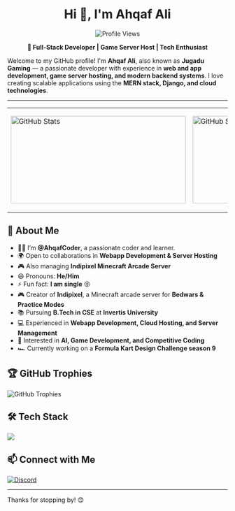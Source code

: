 <h1 align="center">Hi 👋, I'm Ahqaf Ali</h1>

<p align="center">
  <img src="https://komarev.com/ghpvc/?username=AhqafCoder&color=FFA500&style=flat-square" alt="Profile Views" />
</p>

<p align="center"><strong>
  🚀 Full-Stack Developer | Game Server Host | Tech Enthusiast
</strong></p>


Welcome to my GitHub profile! I'm <strong>Ahqaf Ali</strong>, also known as <strong>Jugadu Gaming</strong> — a passionate developer with experience in <strong>web and app development, game server hosting, and modern backend systems</strong>. I love creating scalable applications using the <strong>MERN stack, Django, and cloud technologies</strong>.

---

<div align="center">
<table>
<tr>
<td>

  <img src="https://github-readme-stats.vercel.app/api?username=AhqafCoder&show_icons=true&include_all_commits=true&count_private=true&hide_border=true&theme=dark&title_color=FFA500&icon_color=FFA500&text_color=FFFFFF&bg_color=000000" alt="GitHub Stats" width="400" height="200"/>
 </td>
<td>
 
  <img 
  src="https://streak-stats.demolab.com?user=AhqafCoder&theme=custom&hide_border=true&background=000000&ring=FFA500&fire=FFA500&currStreakLabel=FFA500&currStreakNum=FFFFFF&sideNums=FFFFFF&sideLabels=FFFFFF&dates=CCCCCC" 
  alt="GitHub Streak" 
  width="400" 
  height="200"
/>

</td>
</tr>
</table>
</div>




## 🚀 About Me
- 👨‍💻 I’m **@AhqafCoder**, a passionate coder and learner.
- 🌍 Open to collaborations in **Webapp Development & Server Hosting**
- 🎮 Also managing **Indipixel Minecraft Arcade Server**
- 😄 Pronouns: **He/Him**
- ⚡ Fun fact: **I am single** 😜
- 🎮 Creator of **Indipixel**, a Minecraft arcade server for **Bedwars & Practice Modes**  
- 📚 Pursuing **B.Tech in CSE** at **Invertis University**  
- 💻 Experienced in **Webapp Development, Cloud Hosting, and Server Management**  
- 🚀 Interested in **AI, Game Development, and Competitive Coding**  
- 🏎 Currently working on a **Formula Kart Design Challenge season 9** 


## 🏆 GitHub Trophies
![GitHub Trophies](https://github-profile-trophy.vercel.app/?username=AhqafCoder&theme=dracula&no-frame=true)


## 🛠️ Tech Stack

<p align="left">
  <img src="https://skillicons.dev/icons?i=html,css,js,ts,react,nextjs,nodejs,python,tailwind,git,github,vscode,figma" />
</p>


## 📫 Connect with Me
[![Discord](https://img.shields.io/badge/Discord-AhqafCoder-5865F2?style=for-the-badge&logo=discord&logoColor=white)](https://discord.com/users/AhqafCoder)

---

Thanks for stopping by! 😊
